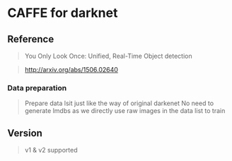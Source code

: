 # CAFFE for darknet

## Reference

> You Only Look Once: Unified, Real-Time Object detection

> http://arxiv.org/abs/1506.02640

### Data preparation
> Prepare data lsit just like the way of original darkenet
> No need to generate lmdbs as we directly use raw images in the data list to train

## Version
> v1 & v2 supported
